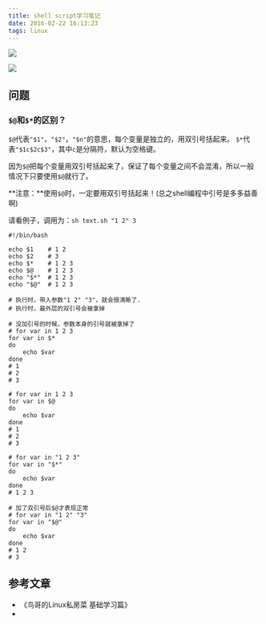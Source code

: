 ```yaml
---
title: shell script学习笔记
date: 2016-02-22 16:13:23
tags: linux
---
```


![](/img/shell/第11章认识与学习shell.png)

![](/img/shell/shell_script.png)

## 问题
### `$@`和`$*`的区别？
`$@`代表`"$1"`，`"$2"`，`"$n"`的意思，每个变量是独立的，用双引号括起来。
`$*`代表`"$1c$2c$3"`，其中`c`是分隔符，默认为空格键。

因为`$@`把每个变量用双引号括起来了，保证了每个变量之间不会混淆，所以一般情况下只要使用`$@`就行了。

**注意：**使用`$@`时，一定要用双引号括起来！(总之shell编程中引号是多多益善啊)

请看例子，调用为：`sh text.sh "1 2" 3`

```
#!/bin/bash

echo $1    # 1 2
echo $2    # 3
echo $*    # 1 2 3
echo $@    # 1 2 3
echo "$*"  # 1 2 3
echo "$@"  # 1 2 3

# 执行时，带入参数"1 2" "3"，就会很清晰了.
# 执行时，最外层的双引号会被拿掉

# 没加引号的时候，参数本身的引号就被拿掉了
# for var in 1 2 3
for var in $*
do
    echo $var
done
# 1
# 2
# 3

# for var in 1 2 3
for var in $@
do
    echo $var
done
# 1
# 2
# 3

# for var in "1 2 3"
for var in "$*"
do
    echo $var
done
# 1 2 3

# 加了双引号后$@才表现正常
# for var in "1 2" "3"
for var in "$@"
do
    echo $var
done
# 1 2
# 3
```





## 参考文章
- 《鸟哥的Linux私房菜 基础学习篇》
- 

